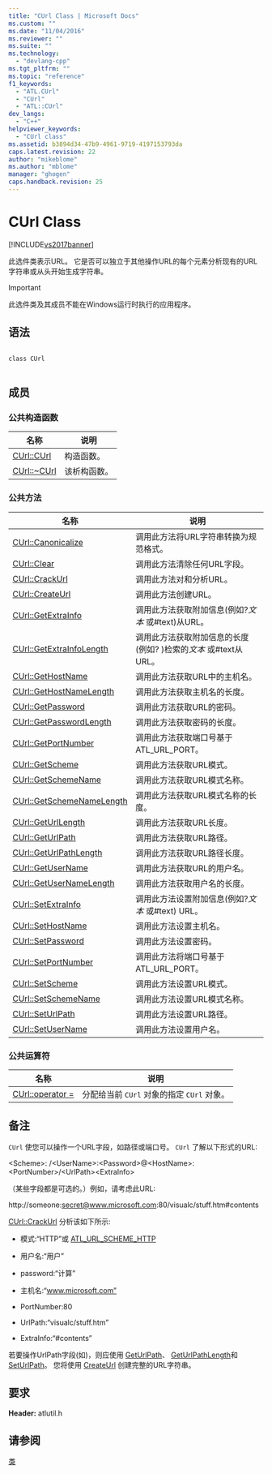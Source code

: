 ```yaml
---
title: "CUrl Class | Microsoft Docs"
ms.custom: ""
ms.date: "11/04/2016"
ms.reviewer: ""
ms.suite: ""
ms.technology: 
  - "devlang-cpp"
ms.tgt_pltfrm: ""
ms.topic: "reference"
f1_keywords: 
  - "ATL.CUrl"
  - "CUrl"
  - "ATL::CUrl"
dev_langs: 
  - "C++"
helpviewer_keywords: 
  - "CUrl class"
ms.assetid: b3894d34-47b9-4961-9719-4197153793da
caps.latest.revision: 22
author: "mikeblome"
ms.author: "mblome"
manager: "ghogen"
caps.handback.revision: 25
---
```

# CUrl Class
[!INCLUDE[vs2017banner](../../assembler/inline/includes/vs2017banner.md)]

此选件类表示URL。  它是否可以独立于其他操作URL的每个元素分析现有的URL字符串或从头开始生成字符串。  
  
> [!IMPORTANT]
>  此选件类及其成员不能在Windows运行时执行的应用程序。  
  
## 语法  
  
```  
  
class CUrl  
  
```  
  
## 成员  
  
### 公共构造函数  
  
|名称|说明|  
|--------|--------|  
|[CUrl::CUrl](../Topic/CUrl::CUrl.md)|构造函数。|  
|[CUrl::~CUrl](../Topic/CUrl::~CUrl.md)|该析构函数。|  
  
### 公共方法  
  
|名称|说明|  
|--------|--------|  
|[CUrl::Canonicalize](../Topic/CUrl::Canonicalize.md)|调用此方法将URL字符串转换为规范格式。|  
|[CUrl::Clear](../Topic/CUrl::Clear.md)|调用此方法清除任何URL字段。|  
|[CUrl::CrackUrl](../Topic/CUrl::CrackUrl.md)|调用此方法对和分析URL。|  
|[CUrl::CreateUrl](../Topic/CUrl::CreateUrl.md)|调用此方法创建URL。|  
|[CUrl::GetExtraInfo](../Topic/CUrl::GetExtraInfo.md)|调用此方法获取附加信息\(例如?*文本* 或\#text\)从URL。|  
|[CUrl::GetExtraInfoLength](../Topic/CUrl::GetExtraInfoLength.md)|调用此方法获取附加信息的长度\(例如? \)检索的*文本* 或\#text从URL。|  
|[CUrl::GetHostName](../Topic/CUrl::GetHostName.md)|调用此方法获取URL中的主机名。|  
|[CUrl::GetHostNameLength](../Topic/CUrl::GetHostNameLength.md)|调用此方法获取主机名的长度。|  
|[CUrl::GetPassword](../Topic/CUrl::GetPassword.md)|调用此方法获取URL的密码。|  
|[CUrl::GetPasswordLength](../Topic/CUrl::GetPasswordLength.md)|调用此方法获取密码的长度。|  
|[CUrl::GetPortNumber](../Topic/CUrl::GetPortNumber.md)|调用此方法获取端口号基于ATL\_URL\_PORT。|  
|[CUrl::GetScheme](../Topic/CUrl::GetScheme.md)|调用此方法获取URL模式。|  
|[CUrl::GetSchemeName](../Topic/CUrl::GetSchemeName.md)|调用此方法获取URL模式名称。|  
|[CUrl::GetSchemeNameLength](../Topic/CUrl::GetSchemeNameLength.md)|调用此方法获取URL模式名称的长度。|  
|[CUrl::GetUrlLength](../Topic/CUrl::GetUrlLength.md)|调用此方法获取URL长度。|  
|[CUrl::GetUrlPath](../Topic/CUrl::GetUrlPath.md)|调用此方法获取URL路径。|  
|[CUrl::GetUrlPathLength](../Topic/CUrl::GetUrlPathLength.md)|调用此方法获取URL路径长度。|  
|[CUrl::GetUserName](../Topic/CUrl::GetUserName.md)|调用此方法获取URL的用户名。|  
|[CUrl::GetUserNameLength](../Topic/CUrl::GetUserNameLength.md)|调用此方法获取用户名的长度。|  
|[CUrl::SetExtraInfo](../Topic/CUrl::SetExtraInfo.md)|调用此方法设置附加信息\(例如?*文本* 或\#text\) URL。|  
|[CUrl::SetHostName](../Topic/CUrl::SetHostName.md)|调用此方法设置主机名。|  
|[CUrl::SetPassword](../Topic/CUrl::SetPassword.md)|调用此方法设置密码。|  
|[CUrl::SetPortNumber](../Topic/CUrl::SetPortNumber.md)|调用此方法将端口号基于ATL\_URL\_PORT。|  
|[CUrl::SetScheme](../Topic/CUrl::SetScheme.md)|调用此方法设置URL模式。|  
|[CUrl::SetSchemeName](../Topic/CUrl::SetSchemeName.md)|调用此方法设置URL模式名称。|  
|[CUrl::SetUrlPath](../Topic/CUrl::SetUrlPath.md)|调用此方法设置URL路径。|  
|[CUrl::SetUserName](../Topic/CUrl::SetUserName.md)|调用此方法设置用户名。|  
  
### 公共运算符  
  
|名称|说明|  
|--------|--------|  
|[CUrl::operator \=](../Topic/CUrl::operator%20=.md)|分配给当前 `CUrl` 对象的指定 `CUrl` 对象。|  
  
## 备注  
 `CUrl` 使您可以操作一个URL字段，如路径或端口号。  `CUrl` 了解以下形式的URL:  
  
 \<Scheme\>: \/\<UserName\>:\<Password\>@\<HostName\>:\<PortNumber\>\/\<UrlPath\>\<ExtraInfo\>  
  
 （某些字段都是可选的。）例如，请考虑此URL:  
  
 http:\/\/someone:secret@www.microsoft.com:80\/visualc\/stuff.htm\#contents  
  
 [CUrl::CrackUrl](../Topic/CUrl::CrackUrl.md) 分析该如下所示:  
  
-   模式:“HTTP”或 [ATL\_URL\_SCHEME\_HTTP](../Topic/ATL_URL_SCHEME.md)  
  
-   用户名:“用户”  
  
-   password:“计算”  
  
-   主机名:“www.microsoft.com”  
  
-   PortNumber:80  
  
-   UrlPath:“visualc\/stuff.htm”  
  
-   ExtraInfo:“\#contents”  
  
 若要操作UrlPath字段\(如\)，则应使用 [GetUrlPath](../Topic/CUrl::GetUrlPath.md)、 [GetUrlPathLength](../Topic/CUrl::GetUrlPathLength.md)和 [SetUrlPath](../Topic/CUrl::SetUrlPath.md)。  您将使用 [CreateUrl](../Topic/CUrl::CreateUrl.md) 创建完整的URL字符串。  
  
## 要求  
 **Header:** atlutil.h  
  
## 请参阅  
 [类](../../atl/reference/atl-classes.md)